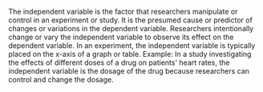 The independent variable is the factor that researchers manipulate or control in an experiment or study. It is the presumed cause or predictor of changes or variations in the dependent variable.
Researchers intentionally change or vary the independent variable to observe its effect on the dependent variable.
In an experiment, the independent variable is typically placed on the x-axis of a graph or table.
Example: In a study investigating the effects of different doses of a drug on patients' heart rates, the independent variable is the dosage of the drug because researchers can control and change the dosage.